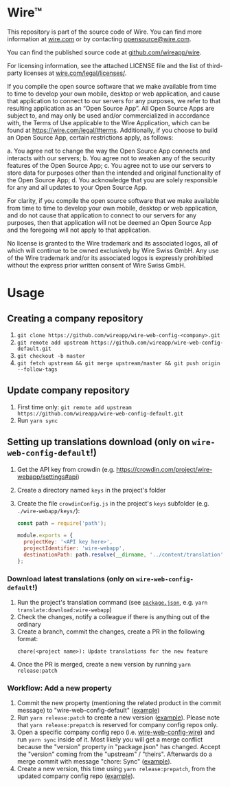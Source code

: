 # Wire™

This repository is part of the source code of Wire. You can find more information at [wire.com](https://wire.com) or by contacting opensource@wire.com.

You can find the published source code at [github.com/wireapp/wire](https://github.com/wireapp/wire).

For licensing information, see the attached LICENSE file and the list of third-party licenses at [wire.com/legal/licenses/](https://wire.com/legal/licenses/).

If you compile the open source software that we make available from time to time to develop your own mobile, desktop or web application, and cause that application to connect to our servers for any purposes, we refer to that resulting application as an “Open Source App”. All Open Source Apps are subject to, and may only be used and/or commercialized in accordance with, the Terms of Use applicable to the Wire Application, which can be found at https://wire.com/legal/#terms. Additionally, if you choose to build an Open Source App, certain restrictions apply, as follows:

a. You agree not to change the way the Open Source App connects and interacts with our servers; b. You agree not to weaken any of the security features of the Open Source App; c. You agree not to use our servers to store data for purposes other than the intended and original functionality of the Open Source App; d. You acknowledge that you are solely responsible for any and all updates to your Open Source App.

For clarity, if you compile the open source software that we make available from time to time to develop your own mobile, desktop or web application, and do not cause that application to connect to our servers for any purposes, then that application will not be deemed an Open Source App and the foregoing will not apply to that application.

No license is granted to the Wire trademark and its associated logos, all of which will continue to be owned exclusively by Wire Swiss GmbH. Any use of the Wire trademark and/or its associated logos is expressly prohibited without the express prior written consent of Wire Swiss GmbH.

# Usage

## Creating a company repository

1. `git clone https://github.com/wireapp/wire-web-config-<company>.git`
2. `git remote add upstream https://github.com/wireapp/wire-web-config-default.git`
3. `git checkout -b master`
4. `git fetch upstream && git merge upstream/master && git push origin --follow-tags`

## Update company repository

1.  First time only: `git remote add upstream https://github.com/wireapp/wire-web-config-default.git`
2.  Run `yarn sync`

## Setting up translations download (only on `wire-web-config-default`!)

1. Get the API key from crowdin (e.g. https://crowdin.com/project/wire-webapp/settings#api)
2. Create a directory named `keys` in the project's folder
3. Create the file `crowdinConfig.js` in the project's `keys` subfolder (e.g. `./wire-webapp/keys/`):

   ```js
   const path = require('path');

   module.exports = {
     projectKey: '<API key here>',
     projectIdentifier: 'wire-webapp',
     destinationPath: path.resolve(__dirname, '../content/translation'),
   };
   ```
### Download latest translations (only on `wire-web-config-default`!)

1. Run the project's translation command (see [`package.json`](./package.json), e.g. `yarn translate:download:wire-webapp`)
2. Check the changes, notify a colleague if there is anything out of the ordinary
3. Create a branch, commit the changes, create a PR in the following format:
   ```
   chore(<project name>): Update translations for the new feature
   ```
4. Once the PR is merged, create a new version by running `yarn release:patch`

### Workflow: Add a new property

1. Commit the new property (mentioning the related product in the commit message) to "wire-web-config-default" ([example](https://github.com/wireapp/wire-web-config-default/commit/3cf240f47989474e5061111aaad2260e9466cdc3))
1. Run `yarn release:patch` to create a new version ([example](https://github.com/wireapp/wire-web-config-default/commit/dffe84e856c4a8d1e5c911caaa41012c0e02834a)). Please note that `yarn release:prepatch` is reserved for company config repos only.
1. Open a specific company config repo (i.e. [wire-web-config-wire](https://github.com/wireapp/wire-web-config-wire)) and run `yarn sync` inside of it. Most likely you will get a merge conflict because the "version" property in "package.json" has changed. Accept the "version" coming from the "upstream" / "theirs". Afterwards do a merge commit with message "chore: Sync" ([example](https://github.com/wireapp/wire-web-config-wire/commit/e574e9a36b97759c58f883b5eb8c4baef1c0b43b)).
1. Create a new version, this time using `yarn release:prepatch`, from the updated company config repo ([example](https://github.com/wireapp/wire-web-config-wire/commit/3cd93838bce55eceac7f8dfcdc2a6c390f840b4c)).

